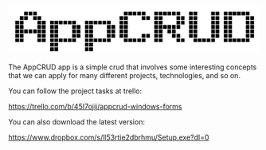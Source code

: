 ![AppCRUD_logo](/Images/AppCRUD_logo.png)

The AppCRUD app is a simple crud that involves some interesting concepts that we can apply for many different projects, technologies, and so on.

You can follow the project tasks at trello:

https://trello.com/b/45I7ojij/appcrud-windows-forms

You can also download the latest version:

https://www.dropbox.com/s/ll53rtie2dbrhmu/Setup.exe?dl=0
